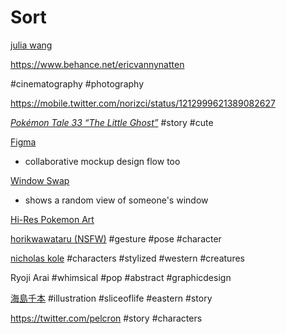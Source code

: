 # Sort

[julia wang](https://www.flickr.com/photos/juliawawawa/)

https://www.behance.net/ericvannynatten

#cinematography #photography

https://mobile.twitter.com/norizci/status/1212999621389082627

[_Pokémon Tale 33 “The Little Ghost”_](https://hirespokemon.tumblr.com/post/188725477836/ghost-times-grand-finale-pok%C3%A9mon-tale-33-the)
#story #cute

[Figma](https://www.figma.com/)
- collaborative mockup design flow too

[Window Swap](https://window-swap.com/)
- shows a random view of someone's window

[Hi-Res Pokemon Art](https://hirespokemon.tumblr.com/)


[horikwawataru (NSFW)](https://twitter.com/HORIKWAWATARU/media)
#gesture #pose #character


[nicholas kole](https://www.nicholaskole.art/work)
#characters #stylized #western #creatures

Ryoji Arai
#whimsical #pop #abstract #graphicdesign

[海島千本](https://www.pixiv.net/en/users/18362/artworks) 
#illustration #sliceoflife #eastern #story

https://twitter.com/pelcron
#story #characters